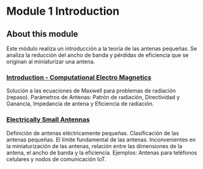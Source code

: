 # Module 1 Introduction

## About this module
Este módulo realiza un introducción a la teoría de las antenas pequeñas. Se analiza la reducción del ancho de banda y pérdidas de eficiencia que se originan al miniaturizar una antena.

### [Introduction - Computational Electro Magnetics](https://github.com/neon-iot/antennas/files/13220878/CEM.-.Computational.Electro.Magnetics.pdf)
Solución a las ecuaciones de Maxwell para problemas de radiación (repaso). Parámetros de Antenas: Patrón de radiación, Directividad y Ganancia, Impedancia de antena y Eficiencia de radiación.

### [Electrically Small Antennas](https://github.com/neon-iot/antennas/files/13220845/ESA.pdf)
Definición de antenas eléctricamente pequeñas. Clasificación de las antenas pequeñas. El límite fundamental de las antenas. Inconvenientes en la miniaturización de las antenas, relación entre las dimensiones de  la antena, el ancho de banda y la eficiencia. Ejemplos: Antenas para teléfonos celulares y nodos de comunicación IoT.
